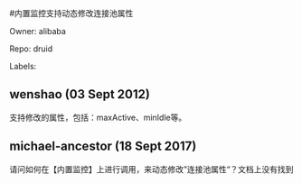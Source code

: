 #内置监控支持动态修改连接池属性

Owner: alibaba

Repo: druid

Labels: 

## wenshao (03 Sept 2012)

支持修改的属性，包括：maxActive、minIdle等。


## michael-ancestor (18 Sept 2017)

请问如何在【内置监控】上进行调用，来动态修改”连接池属性“？文档上没有找到

